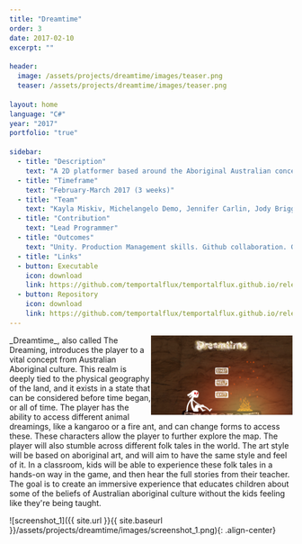 ```yaml
---
title: "Dreamtime"
order: 3
date: 2017-02-10
excerpt: ""

header:
  image: /assets/projects/dreamtime/images/teaser.png
  teaser: /assets/projects/dreamtime/images/teaser.png

layout: home
language: "C#"
year: "2017"
portfolio: "true"

sidebar:
  - title: "Description"
    text: "A 2D platformer based around the Aboriginal Australian concept 'Dreamtime'."
  - title: "Timeframe"
    text: "February-March 2017 (3 weeks)"
  - title: "Team"
    text: "Kayla Miskiv, Michelangelo Demo, Jennifer Carlin, Jody Briggs, Cory Smith"
  - title: "Contribution"
    text: "Lead Programmer"
  - title: "Outcomes"
    text: "Unity. Production Management skills. Github collaboration. Graphics and Design Pipelines."
  - title: "Links"
  - button: Executable
    icon: download
    link: https://github.com/temportalflux/temportalflux.github.io/releases/download/download-dreamtime-executable/executable.zip
  - button: Repository
    icon: download
    link: https://github.com/temportalflux/temportalflux.github.io/releases/download/download-dreamtime-repository/repository.zip
---
```


<img src='/assets/projects/dreamtime/images/menu.png' class='iconDetails' align="right" style="width:50%">
_Dreamtime_, also called The Dreaming, introduces the player to a vital concept from Australian Aboriginal culture. This realm is deeply tied to the physical geography of the land, and it exists in a state that can be considered before time began, or all of time. The player has the ability to access different animal dreamings, like a kangaroo or a fire ant, and can change forms to access these. These characters allow the player to further explore the map. The player will also stumble across different folk tales in the world. The art style will be based on aboriginal art, and will aim to have the same style and feel of it. In a classroom, kids will be able to experience these folk tales in a hands-on way in the game, and then hear the full stories from their teacher. The goal is to create an immersive experience that educates children about some of the beliefs of Australian aboriginal culture without the kids feeling like they're being taught.


![screenshot_1]({{ site.url }}{{ site.baseurl }}/assets/projects/dreamtime/images/screenshot_1.png){: .align-center}

